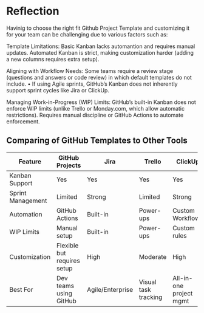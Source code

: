 # Reflection

Havinig to choose the right fit Github Project Template and customizing it for your team can be challenging due to various factors such as:

Template Limitations: Basic Kanban lacks automantion and requires manual updates. Automated Kanban is strict, making customization harder (adding a new columns requires extra setup). 

Aligning with Workflow Needs: Some teams require a review stage (questions and answers or code review) in which default templates do not include. •	If using Agile sprints, GitHub’s Kanban does not inherently support sprint cycles like Jira or ClickUp.

Managing Work-in-Progress (WIP) Limits:	GitHub’s built-in Kanban does not enforce WIP limits (unlike Trello or Monday.com, which allow automatic restrictions). Requires manual discipline or GitHub Actions to automate enforcement.


## Comparing of GitHub Templates to Other Tools

|Feature	| GitHub Projects	| Jira	|Trello	| ClickUp |
|---------|-----------------|-------|-------|---------|
|Kanban Support	| Yes	| Yes	| Yes | Yes|
|Sprint Management | Limited| Strong	| Limited|	Strong|
|Automation|	 GitHub Actions|	 Built-in	| Power-ups|	Custom Workflows|
|WIP Limits|	 Manual setup	 |Built-in	| Power-ups| 	 Custom rules|
|Customization|	 Flexible but requires setup	| High|	 Moderate |	 High|
|Best For|	Dev teams using GitHub	|Agile/Enterprise	|Visual task tracking|	All-in-one project mgmt|
